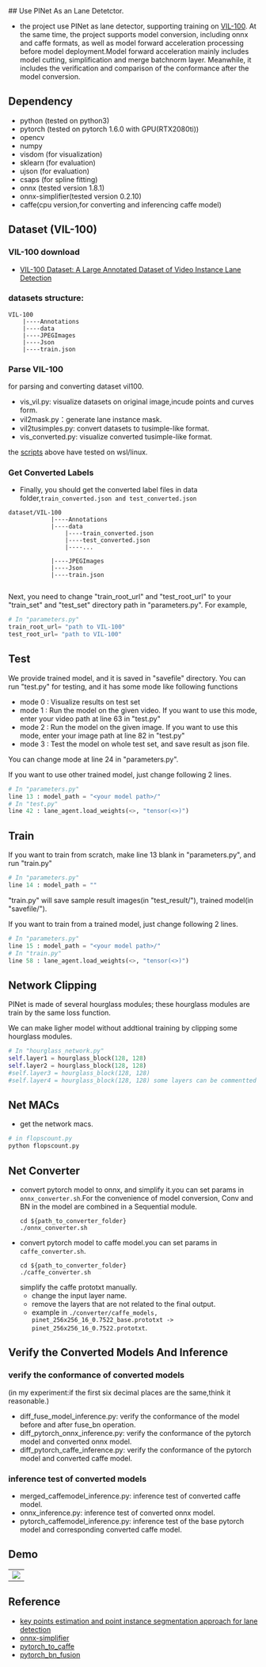 <div align="left">
## Use PINet As an Lane Detetctor. 

- the project use PINet as lane detector, supporting training on [VIL-100](https://github.com/yujun0-0/MMA-Net/tree/main/dataset). 
  At the same time, the project supports model conversion, including onnx and caffe formats, as well as model forward acceleration 
  processing before model deployment.Model forward acceleration mainly includes model cutting, simplification and merge batchnorm layer. 
  Meanwhile, it includes the verification and comparison of the conformance after the model conversion. 

## Dependency
- python (tested on python3)
- pytorch (tested on pytorch 1.6.0 with GPU(RTX2080ti))
- opencv
- numpy
- visdom (for visualization)
- sklearn (for evaluation)
- ujson (for evaluation)
- csaps (for spline fitting)
- onnx  (tested version 1.8.1)                               
- onnx-simplifier(tested version 0.2.10) 
- caffe(cpu version,for converting and inferencing caffe model)

## Dataset (VIL-100)
### VIL-100 download
- [VIL-100 Dataset: A Large Annotated Dataset of Video Instance Lane Detection](https://github.com/yujun0-0/MMA-Net/tree/main/dataset)
### datasets structure:
```
VIL-100
    |----Annotations
    |----data
    |----JPEGImages
    |----Json
    |----train.json
```

### Parse VIL-100
for parsing and converting dataset vil100.

- vis_vil.py: visualize datasets on original image,incude points and curves form.
- vil2mask.py：generate lane instance mask.
- vil2tusimples.py: convert datasets to tusimple-like format.
- vis_converted.py: visualize converted tusimple-like format.

the [scripts](https://github.com/pandamax/parse_vil100) above have tested on wsl/linux.

### Get Converted Labels
- Finally, you should get the converted label files in data folder,`train_converted.json and test_converted.json`
```
dataset/VIL-100
            |----Annotations
            |----data
                |----train_converted.json
                |----test_converted.json
                |----...
                                        
            |----JPEGImages
            |----Json
            |----train.json
          
```
Next, you need to change "train_root_url" and "test_root_url" to your "train_set" and "test_set" directory path in "parameters.py". For example,

```python
# In "parameters.py"
train_root_url= "path to VIL-100"
test_root_url= "path to VIL-100"
```

## Test
We provide trained model, and it is saved in "savefile" directory. You can run "test.py" for testing, and it has some mode like following functions 
- mode 0 : Visualize results on test set
- mode 1 : Run the model on the given video. If you want to use this mode, enter your video path at line 63 in "test.py"
- mode 2 : Run the model on the given image. If you want to use this mode, enter your image path at line 82 in "test.py"
- mode 3 : Test the model on whole test set, and save result as json file.

You can change mode at line 24 in "parameters.py".

If you want to use other trained model, just change following 2 lines.
```python
# In "parameters.py"
line 13 : model_path = "<your model path>/"
# In "test.py"
line 42 : lane_agent.load_weights(<>, "tensor(<>)")
```

## Train
If you want to train from scratch, make line 13 blank in "parameters.py", and run "train.py"
```python
# In "parameters.py"
line 14 : model_path = ""
```
"train.py" will save sample result images(in "test_result/"), trained model(in "savefile/").

If you want to train from a trained model, just change following 2 lines.
```python
# In "parameters.py"
line 15 : model_path = "<your model path>/"
# In "train.py"
line 58 : lane_agent.load_weights(<>, "tensor(<>)")
```

## Network Clipping 
PINet is made of several hourglass modules; these hourglass modules are train by the same loss function.

We can make ligher model without addtional training by clipping some hourglass modules.

```python
# In "hourglass_network.py"
self.layer1 = hourglass_block(128, 128)
self.layer2 = hourglass_block(128, 128)
#self.layer3 = hourglass_block(128, 128)
#self.layer4 = hourglass_block(128, 128) some layers can be commentted 
```
## Net MACs
- get the network macs.
```python
# in flopscount.py
python flopscount.py
```

## Net Converter
- convert pytorch model to onnx, and simplify it.you can set params in `onnx_converter.sh`.For the convenience of model conversion,
  Conv and BN in the model are combined in a Sequential module.
  ```shell
  cd ${path_to_converter_folder}
  ./onnx_converter.sh
  ```
- convert pytorch model to caffe model.you can set params in `caffe_converter.sh`.
  ```shell
  cd ${path_to_converter_folder}
  ./caffe_converter.sh
  ```
  simplify the caffe prototxt manually.
  - change the input layer name.
  - remove the layers that are not related to the final output.
  - example in `./converter/caffe_models, pinet_256x256_16_0.7522_base.prototxt -> pinet_256x256_16_0.7522.prototxt`.

## Verify the Converted Models And Inference

### verify the conformance of converted models 
(in my experiment:if the first six decimal places are the same,think it reasonable.)
- diff_fuse_model_inference.py: verify the conformance of the model before and after fuse_bn operation.
- diff_pytorch_onnx_inference.py: verify the conformance of the pytorch model and converted onnx model.
- diff_pytorch_caffe_inference.py: verify the conformance of the pytorch model and converted caffe model.


### inference test of converted models
- merged_caffemodel_inference.py: inference test of converted caffe model.
- onnx_inference.py: inference test of converted onnx model.
- pytorch_caffemodel_inference.py: inference test of the base pytorch model and corresponding converted caffe model.


## Demo
<table>
    <tr>
        <td><img src=assets/demo.gif /></td>
    </tr>
</table>

## Reference
- [key points estimation and point instance segmentation approach for lane detection](https://github.com/koyeongmin/PINet_new)
- [onnx-simplifier](https://github.com/daquexian/onnx-simplifier)
- [pytorch_to_caffe](https://github.com/WolffyChen/PytorchToCaffe/blob/master/pytorch_to_caffe.py)
- [pytorch_bn_fusion](https://github.com/MIPT-Oulu/pytorch_bn_fusion)
